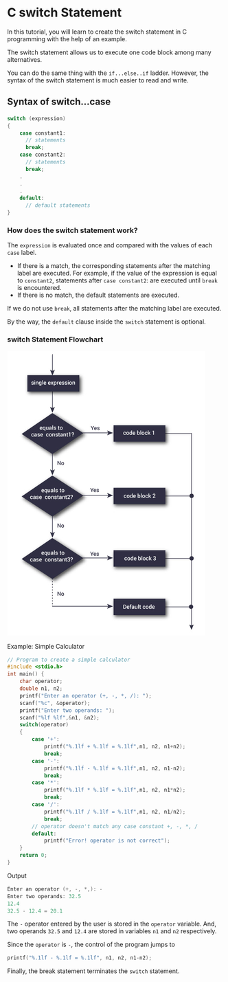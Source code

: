 # C switch Statement

In this tutorial, you will learn to create the switch statement in C programming with the help of an example.

The switch statement allows us to execute one code block among many alternatives.

You can do the same thing with the `if...else..if` ladder. However, the syntax of the switch statement is much easier to read and write.

## Syntax of switch...case

```c
switch (expression)
​{
    case constant1:
      // statements
      break;
    case constant2:
      // statements
      break;
    .
    .
    .
    default:
      // default statements
}
```

### How does the switch statement work?

The `expression` is evaluated once and compared with the values of each `case` label.

* If there is a match, the corresponding statements after the matching label are executed. For example, if the value of the expression is equal to `constant2`, statements after `case constant2`: are executed until `break` is encountered.
* If there is no match, the default statements are executed.

If we do not use `break`, all statements after the matching label are executed.

By the way, the `default` clause inside the `switch` statement is optional.

### switch Statement Flowchart

![Flowchart of switch statement](/images/flowchart-switch-statement.jpg)

Example: Simple Calculator

```c
// Program to create a simple calculator
#include <stdio.h>
int main() {
    char operator;
    double n1, n2;
    printf("Enter an operator (+, -, *, /): ");
    scanf("%c", &operator);
    printf("Enter two operands: ");
    scanf("%lf %lf",&n1, &n2);
    switch(operator)
    {
        case '+':
            printf("%.1lf + %.1lf = %.1lf",n1, n2, n1+n2);
            break;
        case '-':
            printf("%.1lf - %.1lf = %.1lf",n1, n2, n1-n2);
            break;
        case '*':
            printf("%.1lf * %.1lf = %.1lf",n1, n2, n1*n2);
            break;
        case '/':
            printf("%.1lf / %.1lf = %.1lf",n1, n2, n1/n2);
            break;
        // operator doesn't match any case constant +, -, *, /
        default:
            printf("Error! operator is not correct");
    }
    return 0;
}
```

Output

```c
Enter an operator (+, -, *,): -
Enter two operands: 32.5
12.4
32.5 - 12.4 = 20.1
```

The `-` operator entered by the user is stored in the `operator` variable. And, two operands `32.5` and `12.4` are stored in variables `n1` and `n2` respectively.

Since the `operator` is `-`, the control of the program jumps to

```c
printf("%.1lf - %.1lf = %.1lf", n1, n2, n1-n2);
```

Finally, the break statement terminates the `switch` statement.
